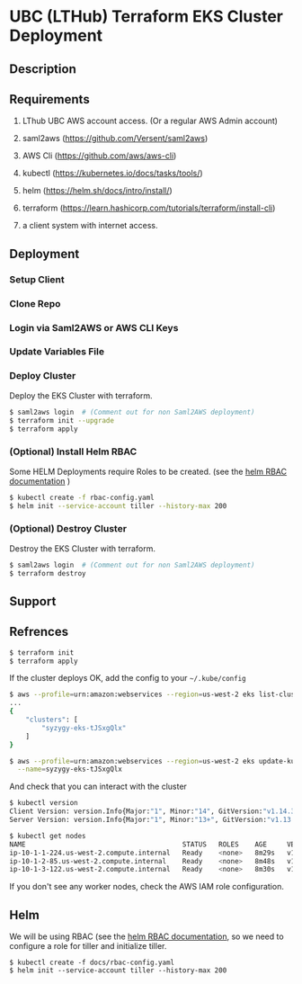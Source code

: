 # UBC (LTHub) Terraform EKS Cluster Deployment

## Description

## Requirements

1. LThub UBC AWS account access. (Or a regular AWS Admin account)

2. saml2aws (https://github.com/Versent/saml2aws)

3. AWS Cli (https://github.com/aws/aws-cli)

4. kubectl (https://kubernetes.io/docs/tasks/tools/)

5. helm (https://helm.sh/docs/intro/install/)

6. terraform (https://learn.hashicorp.com/tutorials/terraform/install-cli)

7. a client system with internet access. 

## Deployment 

### Setup Client

### Clone Repo

### Login via Saml2AWS or AWS CLI Keys

### Update Variables File

### Deploy Cluster

  Deploy the EKS Cluster with terraform.

   ```bash
   $ saml2aws login  # (Comment out for non Saml2AWS deployment) 
   $ terraform init --upgrade
   $ terraform apply
   ```

### (Optional) Install Helm RBAC

 Some HELM Deployments require Roles to be created. (see the [helm RBAC documentation](https://helm.sh/docs/using_helm/#role-based-access-control) )
 
   ```bash
   $ kubectl create -f rbac-config.yaml
   $ helm init --service-account tiller --history-max 200
   ```

### (Optional) Destroy Cluster

  Destroy the EKS Cluster with terraform.

   ```bash
   $ saml2aws login  # (Comment out for non Saml2AWS deployment) 
   $ terraform destroy
   ```

## Support

## Refrences




```bash
$ terraform init
$ terraform apply
```

If the cluster deploys OK, add the config to your `~/.kube/config`

```bash
$ aws --profile=urn:amazon:webservices --region=us-west-2 eks list-clusters
...
{
    "clusters": [
        "syzygy-eks-tJSxgQlx"
    ]
}

$ aws --profile=urn:amazon:webservices --region=us-west-2 eks update-kubeconfig \
  --name=syzygy-eks-tJSxgQlx
```

And check that you can interact with the cluster
```bash
$ kubectl version
Client Version: version.Info{Major:"1", Minor:"14", GitVersion:"v1.14.3", GitCommit:"5e53fd6bc17c0dec8434817e69b04a25d8ae0ff0", GitTreeState:"clean", BuildDate:"2019-06-06T01:44:30Z", GoVersion:"go1.12.5", Compiler:"gc", Platform:"darwin/amd64"}
Server Version: version.Info{Major:"1", Minor:"13+", GitVersion:"v1.13.8-eks-a977ba", GitCommit:"a977bab148535ec195f12edc8720913c7b943f9c", GitTreeState:"clean", BuildDate:"2019-07-29T20:47:04Z", GoVersion:"go1.11.5", Compiler:"gc", Platform:"linux/amd64"}

$ kubectl get nodes
NAME                                       STATUS   ROLES    AGE     VERSION
ip-10-1-1-224.us-west-2.compute.internal   Ready    <none>   8m29s   v1.13.7-eks-c57ff8
ip-10-1-2-85.us-west-2.compute.internal    Ready    <none>   8m48s   v1.13.7-eks-c57ff8
ip-10-1-3-122.us-west-2.compute.internal   Ready    <none>   8m30s   v1.13.7-eks-c57ff8
```

If you don't see any worker nodes, check the AWS IAM role configuration.

## Helm
We will be using RBAC (see the [helm RBAC
documentation](https://helm.sh/docs/using_helm/#role-based-access-control), so
we need to configure a role for tiller and initialize tiller.
```
$ kubectl create -f docs/rbac-config.yaml
$ helm init --service-account tiller --history-max 200
```
